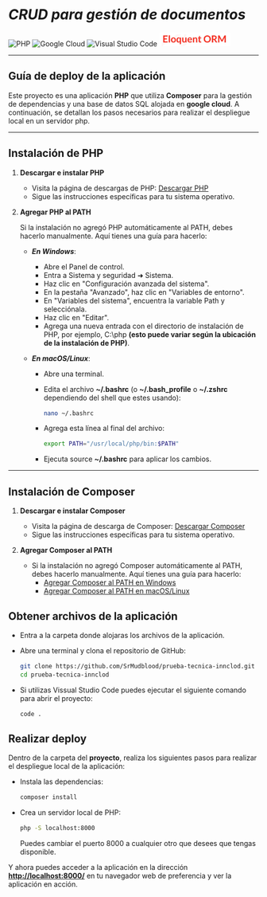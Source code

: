 # *CRUD para gestión de documentos*

![PHP](https://img.shields.io/badge/php-%23777BB4.svg?style=for-the-badge&logo=php&logoColor=white) ![Google Cloud](https://img.shields.io/badge/GoogleCloud-%234285F4.svg?style=for-the-badge&logo=google-cloud&logoColor=white) ![Visual Studio Code](https://img.shields.io/badge/Visual%20Studio%20Code-0078d7.svg?style=for-the-badge&logo=visual-studio-code&logoColor=white) <img src="/src/eloquent.jpg" height="28">

---

## Guía de deploy de la aplicación

Este proyecto es una aplicación **PHP** que utiliza **Composer** para la gestión de dependencias y una base de datos SQL alojada en **google cloud**. A continuación, se detallan los pasos necesarios para realizar el despliegue local en un servidor php.

---

## Instalación de PHP

1. **Descargar e instalar PHP**

   - Visita la página de descargas de PHP: [Descargar PHP](https://www.php.net/downloads.php)
   - Sigue las instrucciones específicas para tu sistema operativo.

2. **Agregar PHP al PATH**

   Si la instalación no agregó PHP automáticamente al PATH, debes hacerlo manualmente. Aquí tienes una guía para hacerlo:

   - ***En Windows***:
     - Abre el Panel de control.
     - Entra a Sistema y seguridad ➜ Sistema.
     - Haz clic en "Configuración avanzada del sistema".
     - En la pestaña "Avanzado", haz clic en "Variables de entorno".
     - En "Variables del sistema", encuentra la variable Path y selecciónala.
     - Haz clic en "Editar".
     - Agrega una nueva entrada con el directorio de instalación de PHP, por ejemplo, C:\php **(esto puede variar según la ubicación de la instalación de PHP)**.

   - ***En macOS/Linux***:
     - Abre una terminal.
     - Edita el archivo **~/.bashrc** (o **~/.bash_profile** o **~/.zshrc** dependiendo del shell que estes usando):

        ```bash
        nano ~/.bashrc
        ```

     - Agrega esta línea al final del archivo:

        ```bash
        export PATH="/usr/local/php/bin:$PATH"

        ```

     - Ejecuta source **~/.bashrc** para aplicar los cambios.

---

## Instalación de Composer

1. **Descargar e instalar Composer**

   - Visita la página de descarga de Composer: [Descargar Composer](https://getcomposer.org/download/)
   - Sigue las instrucciones específicas para tu sistema operativo.

2. **Agregar Composer al PATH**

   - Si la instalación no agregó Composer automáticamente al PATH, debes hacerlo manualmente. Aquí tienes una guía para hacerlo:
     - [Agregar Composer al PATH en Windows](https://getcomposer.org/doc/00-intro.md#installation-windows)
     - [Agregar Composer al PATH en macOS/Linux](https://getcomposer.org/doc/00-intro.md#installation-linux-unix-macos)

## Obtener archivos de la aplicación

- Entra a la carpeta donde alojaras los archivos de la aplicación.
- Abre una terminal y clona el repositorio de GitHub:

   ```bash
   git clone https://github.com/SrMudblood/prueba-tecnica-innclod.git
   cd prueba-tecnica-innclod
   ```

- Si utilizas Vissual Studio Code puedes ejecutar el siguiente comando para abrir el proyecto:

   ```bash
   code .
   ```

## Realizar deploy

Dentro de la carpeta del **proyecto**, realiza los siguientes pasos para realizar el despliegue local de la aplicación:

- Instala las dependencias:

   ```bash
   composer install
   ```

- Crea un servidor local de PHP:

   ```bash
   php -S localhost:8000
   ```

   Puedes cambiar el puerto 8000 a cualquier otro que desees que tengas disponible.

Y ahora puedes acceder a la aplicación en la dirección **<http://localhost:8000/>** en tu navegador web de preferencia y ver la aplicación en acción.

